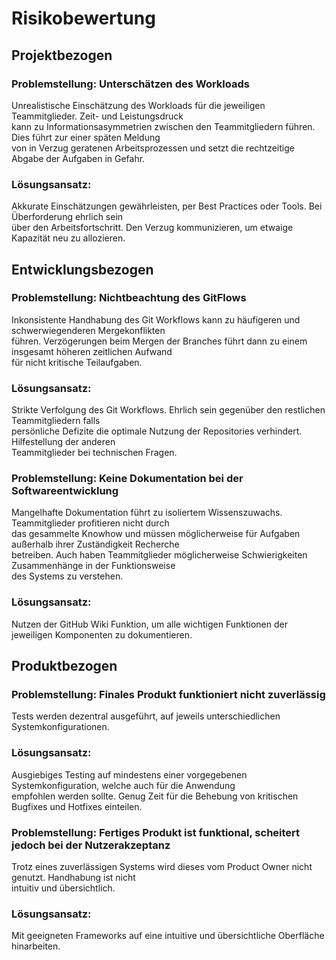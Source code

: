 # Risikobewertung

## Projektbezogen
### Problemstellung: Unterschätzen des Workloads
Unrealistische Einschätzung des Workloads für die jeweiligen Teammitglieder. Zeit- und Leistungsdruck<br>
kann zu Informationsasymmetrien zwischen den Teammitgliedern führen. Dies führt zur einer späten Meldung<br> 
von in Verzug geratenen Arbeitsprozessen und setzt die rechtzeitige Abgabe der Aufgaben in Gefahr.

### Lösungsansatz:
Akkurate Einschätzungen gewährleisten, per Best Practices oder Tools. Bei Überforderung ehrlich sein<br> 
über den Arbeitsfortschritt. Den Verzug kommunizieren, um etwaige Kapazität neu zu allozieren.

## Entwicklungsbezogen
### Problemstellung: Nichtbeachtung des GitFlows
Inkonsistente Handhabung des Git Workflows kann zu häufigeren und schwerwiegenderen Mergekonflikten<br> 
führen. Verzögerungen beim Mergen der Branches führt dann zu einem insgesamt höheren zeitlichen Aufwand<br> 
für nicht kritische Teilaufgaben.

### Lösungsansatz:
Strikte Verfolgung des Git Workflows. Ehrlich sein gegenüber den restlichen Teammitgliedern falls<br> 
persönliche Defizite die optimale Nutzung der Repositories verhindert. Hilfestellung der anderen<br> 
Teammitglieder bei technischen Fragen.

### Problemstellung: Keine Dokumentation bei der Softwareentwicklung
Mangelhafte Dokumentation führt zu isoliertem Wissenszuwachs. Teammitglieder profitieren nicht durch<br> 
das gesammelte Knowhow und müssen möglicherweise für Aufgaben außerhalb ihrer Zuständigkeit Recherche<br> 
betreiben. Auch haben Teammitglieder möglicherweise Schwierigkeiten Zusammenhänge in der Funktionsweise<br> 
des Systems zu verstehen.

### Lösungsansatz:
Nutzen der GitHub Wiki Funktion, um alle wichtigen Funktionen der jeweiligen Komponenten zu dokumentieren.

## Produktbezogen
### Problemstellung: Finales Produkt funktioniert nicht zuverlässig
Tests werden dezentral ausgeführt, auf jeweils unterschiedlichen Systemkonfigurationen.

### Lösungsansatz:
Ausgiebiges Testing auf mindestens einer vorgegebenen Systemkonfiguration, welche auch für die Anwendung<br> 
empfohlen werden sollte. Genug Zeit für die Behebung von kritischen Bugfixes und Hotfixes einteilen.

### Problemstellung: Fertiges Produkt ist funktional, scheitert jedoch bei der Nutzerakzeptanz
Trotz eines zuverlässigen Systems wird dieses vom Product Owner nicht genutzt. Handhabung ist nicht<br> 
intuitiv und übersichtlich.

### Lösungsansatz: 
Mit geeigneten Frameworks auf eine intuitive und übersichtliche Oberfläche hinarbeiten.
